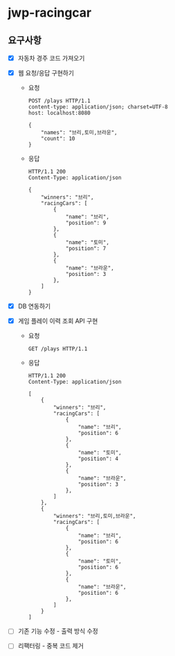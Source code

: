 # jwp-racingcar

## 요구사항

- [x] 자동차 경주 코드 가져오기
- [x] 웹 요청/응답 구현하기
    - 요청
        ```http request
        POST /plays HTTP/1.1
        content-type: application/json; charset=UTF-8
        host: localhost:8080
      
        {
            "names": "브리,토미,브라운",
            "count": 10
        }
        ```

    - 응답
        ```http request
        HTTP/1.1 200
        Content-Type: application/json
      
        {
            "winners": "브리",
            "racingCars": [
                {
                    "name": "브리",
                    "position": 9
                },
                {
                    "name": "토미",
                    "position": 7
                },
                {
                    "name": "브라운",
                    "position": 3
                },
            ]
        }
        ```

- [x] DB 연동하기
- [x] 게임 플레이 이력 조회 API 구현
    - 요청

      ```http request
      GET /plays HTTP/1.1
      ```

    - 응답
      ```http request
      HTTP/1.1 200
      Content-Type: application/json
    
      [
          {
              "winners": "브리",
              "racingCars": [
                  {
                      "name": "브리",
                      "position": 6
                  },
                  {
                      "name": "토미",
                      "position": 4
                  },
                  {
                      "name": "브라운",
                      "position": 3
                  },
              ]
          },
          {
              "winners": "브리,토미,브라운",
              "racingCars": [
                  {
                      "name": "브리",
                      "position": 6
                  },
                  {
                      "name": "토미",
                      "position": 6
                  },
                  {
                      "name": "브라운",
                      "position": 6
                  },
              ]
          }
      ]
      ```

- [ ] 기존 기능 수정 - 출력 방식 수정
- [ ] 리팩터링 - 중복 코드 제거
